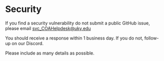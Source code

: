 # Security
If you find a security vulnerability do not submit a public GitHub issue, please email [svc_COAHelpdesk@uky.edu](mailto:svc_COAHelpdesk@uky.edu)

You should receive a response within 1 business day. If you do not, follow-up on our Discord.

Please include as many details as possible.
